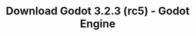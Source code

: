 ---
# Generated by /scripts/js/download_archive_generator !!! do not edit by hand !!!
title: 'Download Godot 3.2.3 (rc5) - Godot Engine'
type: 'download/archive'
name: '3.2.3'
flavor: 'rc5'
release_date: '2020-09-02T03:00:00-00:00'
release_notes: '/article/release-candidate-godot-3-2-3-rc-5/'
links:
  android.apk:
    name: 'android.apk'
    title: 'Android'
    caption: 'Universal APK (ARM64 + ARMv7 + x86_64 + x86)'
    tags:
      - 'APK download'
      - 'ARM64/v7'
      - 'x86 (64 & 32 bit)'
    hosts:
      github_builds:
        regular: 'https://github.com/godotengine/godot-builds/releases/download/3.2.3-rc5/Godot_v3.2.3-rc5_android_editor.apk'
        mono: '#'
      github:
        regular: 'https://github.com/godotengine/godot/releases/download/3.2.3-rc5/Godot_v3.2.3-rc5_android_editor.apk'
        mono: '#'
  macos.universal:
    name: 'macos.universal'
    title: 'macOS'
    caption: 'Universal (x86_64 + Apple Silicon)'
    tags:
      - 'Intel/Apple Silicon'
      - '64 bit'
    hosts:
      github_builds:
        regular: 'https://github.com/godotengine/godot-builds/releases/download/3.2.3-rc5/Godot_v3.2.3-rc5_osx.universal.zip'
        mono: 'https://github.com/godotengine/godot-builds/releases/download/3.2.3-rc5/Godot_v3.2.3-rc5_mono_osx.universal.zip'
      github:
        regular: 'https://github.com/godotengine/godot/releases/download/3.2.3-rc5/Godot_v3.2.3-rc5_osx.universal.zip'
        mono: 'https://github.com/godotengine/godot/releases/download/3.2.3-rc5/Godot_v3.2.3-rc5_mono_osx.universal.zip'
  windows.64:
    name: 'windows.64'
    title: 'Windows'
    caption: 'Standard (x86_64)'
    tags:
      - '64 bit'
    hosts:
      github_builds:
        regular: 'https://github.com/godotengine/godot-builds/releases/download/3.2.3-rc5/Godot_v3.2.3-rc5_win64.exe.zip'
        mono: 'https://github.com/godotengine/godot-builds/releases/download/3.2.3-rc5/Godot_v3.2.3-rc5_mono_win64.zip'
      github:
        regular: 'https://github.com/godotengine/godot/releases/download/3.2.3-rc5/Godot_v3.2.3-rc5_win64.exe.zip'
        mono: 'https://github.com/godotengine/godot/releases/download/3.2.3-rc5/Godot_v3.2.3-rc5_mono_win64.zip'
  linux_server.headless.64:
    name: 'linux_server.headless.64'
    title: 'Linux Server'
    caption: 'Headless (x86_64)'
    tags:
      - '64 bit'
      - 'Headless'
    hosts:
      github_builds:
        regular: 'https://github.com/godotengine/godot-builds/releases/download/3.2.3-rc5/Godot_v3.2.3-rc5_linux_headless.64.zip'
        mono: 'https://github.com/godotengine/godot-builds/releases/download/3.2.3-rc5/Godot_v3.2.3-rc5_mono_linux_headless_64.zip'
      github:
        regular: 'https://github.com/godotengine/godot/releases/download/3.2.3-rc5/Godot_v3.2.3-rc5_linux_headless.64.zip'
        mono: 'https://github.com/godotengine/godot/releases/download/3.2.3-rc5/Godot_v3.2.3-rc5_mono_linux_headless_64.zip'
  web:
    name: 'web'
    title: 'Web editor'
    caption: ''
    tags:
      - 'Self-hosted'
      - 'Cross-platform'
    hosts:
      github_builds:
        regular: 'https://github.com/godotengine/godot-builds/releases/download/3.2.3-rc5/Godot_v3.2.3-rc5_web_editor.zip'
        mono: '#'
      github:
        regular: 'https://github.com/godotengine/godot/releases/download/3.2.3-rc5/Godot_v3.2.3-rc5_web_editor.zip'
        mono: '#'
  linux.64:
    name: 'linux.64'
    title: 'Linux'
    caption: 'Standard (x86_64)'
    tags:
      - '64 bit'
    hosts:
      github_builds:
        regular: 'https://github.com/godotengine/godot-builds/releases/download/3.2.3-rc5/Godot_v3.2.3-rc5_x11.64.zip'
        mono: 'https://github.com/godotengine/godot-builds/releases/download/3.2.3-rc5/Godot_v3.2.3-rc5_mono_x11_64.zip'
      github:
        regular: 'https://github.com/godotengine/godot/releases/download/3.2.3-rc5/Godot_v3.2.3-rc5_x11.64.zip'
        mono: 'https://github.com/godotengine/godot/releases/download/3.2.3-rc5/Godot_v3.2.3-rc5_mono_x11_64.zip'
  linux.32:
    name: 'linux.32'
    title: 'Linux'
    caption: 'Standard (x86)'
    tags:
      - '32 bit'
    hosts:
      github_builds:
        regular: 'https://github.com/godotengine/godot-builds/releases/download/3.2.3-rc5/Godot_v3.2.3-rc5_x11.32.zip'
        mono: 'https://github.com/godotengine/godot-builds/releases/download/3.2.3-rc5/Godot_v3.2.3-rc5_mono_x11_32.zip'
      github:
        regular: 'https://github.com/godotengine/godot/releases/download/3.2.3-rc5/Godot_v3.2.3-rc5_x11.32.zip'
        mono: 'https://github.com/godotengine/godot/releases/download/3.2.3-rc5/Godot_v3.2.3-rc5_mono_x11_32.zip'
  windows.32:
    name: 'windows.32'
    title: 'Windows'
    caption: 'Standard (x86)'
    tags:
      - '32 bit'
    hosts:
      github_builds:
        regular: 'https://github.com/godotengine/godot-builds/releases/download/3.2.3-rc5/Godot_v3.2.3-rc5_win32.exe.zip'
        mono: 'https://github.com/godotengine/godot-builds/releases/download/3.2.3-rc5/Godot_v3.2.3-rc5_mono_win32.zip'
      github:
        regular: 'https://github.com/godotengine/godot/releases/download/3.2.3-rc5/Godot_v3.2.3-rc5_win32.exe.zip'
        mono: 'https://github.com/godotengine/godot/releases/download/3.2.3-rc5/Godot_v3.2.3-rc5_mono_win32.zip'
  linux_server.64:
    name: 'linux_server.64'
    title: 'Linux Server'
    caption: 'Standard (x86_64)'
    tags:
      - '64 bit'
    hosts:
      github_builds:
        regular: 'https://github.com/godotengine/godot-builds/releases/download/3.2.3-rc5/Godot_v3.2.3-rc5_linux_server.64.zip'
        mono: 'https://github.com/godotengine/godot-builds/releases/download/3.2.3-rc5/Godot_v3.2.3-rc5_mono_linux_server_64.zip'
      github:
        regular: 'https://github.com/godotengine/godot/releases/download/3.2.3-rc5/Godot_v3.2.3-rc5_linux_server.64.zip'
        mono: 'https://github.com/godotengine/godot/releases/download/3.2.3-rc5/Godot_v3.2.3-rc5_mono_linux_server_64.zip'
  aar_library:
    name: 'aar_library'
    title: 'AAR library'
    caption: ''
    tags:
      - 'Android plugins'
      - 'Java'
      - 'Kotlin'
    hosts:
      github_builds:
        regular: 'https://github.com/godotengine/godot-builds/releases/download/3.2.3-rc5/godot-lib.3.2.3.rc5.release.aar'
        mono: 'https://github.com/godotengine/godot-builds/releases/download/3.2.3-rc5/godot-lib.3.2.3.rc5.mono.release.aar'
      github:
        regular: 'https://github.com/godotengine/godot/releases/download/3.2.3-rc5/godot-lib.3.2.3.rc5.release.aar'
        mono: 'https://github.com/godotengine/godot/releases/download/3.2.3-rc5/godot-lib.3.2.3.rc5.mono.release.aar'
  templates:
    name: 'templates'
    title: 'Export templates'
    caption: ''
    tags:
      - 'Used to export your games to all supported platforms'
    hosts:
      github_builds:
        regular: 'https://github.com/godotengine/godot-builds/releases/download/3.2.3-rc5/Godot_v3.2.3-rc5_export_templates.tpz'
        mono: 'https://github.com/godotengine/godot-builds/releases/download/3.2.3-rc5/Godot_v3.2.3-rc5_mono_export_templates.tpz'
      github:
        regular: 'https://github.com/godotengine/godot/releases/download/3.2.3-rc5/Godot_v3.2.3-rc5_export_templates.tpz'
        mono: 'https://github.com/godotengine/godot/releases/download/3.2.3-rc5/Godot_v3.2.3-rc5_mono_export_templates.tpz'
primaryPlatforms:
  - 'android.apk'
  - 'macos.universal'
  - 'windows.64'
  - 'linux_server.headless.64'
  - 'web'
  - 'templates'
---